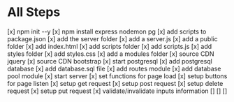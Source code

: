 # All Steps

[x] npm init --y
[x] npm install express nodemon pg
[x] add scripts to package.json
[x] add the server folder
[x] add a server.js
[x] add a public folder
[x] add index.html
[x] add scripts folder
[x] add scripts.js
[x] add styles folder
[x] add styles.css
[x] add a modules folder
[x] source CDN jquery
[x] source CDN bootstrap
[x] start postgresql
[x] add postgresql database
[x] add database.sql file
[x] add routes module
[x] add database pool module
[x] start server
[x] set functions for page load
[x] setup buttons for page listen
[x] setup get request
[x] setup post request
[x] setup delete request
[x] setup put request
[x] validate/invalidate inputs information
[] 
[] 
[] 
